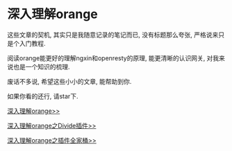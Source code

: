 
# 深入理解orange


这些文章的契机, 其实只是我随意记录的笔记而已, 没有标题那么夸张, 严格说来只是个入门教程.

阅读orange能更好的理解ngxin和openresty的原理, 能更清晰的认识网关, 对我来说也是一个知识的梳理.

废话不多说, 希望这些小小的文章, 能帮助到你.


如果你看的还行, 请star下.


[深入理解orange>>](./understanding-orange.md)

[深入理解orange之Divide插件>>](./orange-divide.md)

[深入理解orange之插件全家桶>>](./orange-plugin.md)
